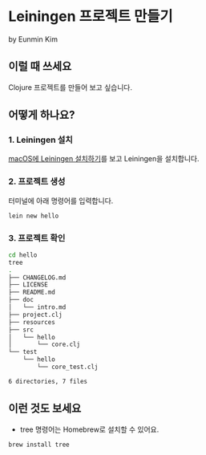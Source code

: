 # Leiningen 프로젝트 만들기

by Eunmin Kim

## 이럴 때 쓰세요

Clojure 프로젝트를 만들어 보고 싶습니다.

## 어떻게 하나요?

### 1. Leiningen 설치

[macOS에 Leiningen 설치하기](1_Leiningen_macOS.md)를 보고 Leiningen을 설치합니다.

### 2. 프로젝트 생성

터미널에 아래 명령어를 입력합니다.

```bash
lein new hello
```

### 3. 프로젝트 확인

```bash
cd hello
tree
.
├── CHANGELOG.md
├── LICENSE
├── README.md
├── doc
│   └── intro.md
├── project.clj
├── resources
├── src
│   └── hello
│       └── core.clj
└── test
    └── hello
        └── core_test.clj

6 directories, 7 files
```

## 이런 것도 보세요

* tree 명령어는 Homebrew로 설치할 수 있어요.

```
brew install tree
```
